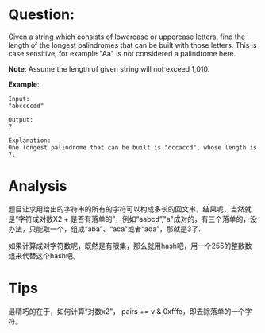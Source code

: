 # Question:

Given a string which consists of lowercase or uppercase letters, find the length of the longest palindromes that can be built with those letters.
This is case sensitive, for example "Aa" is not considered a palindrome here.

**Note**:
Assume the length of given string will not exceed 1,010.

**Example**:

```
Input:
"abccccdd"

Output:
7

Explanation:
One longest palindrome that can be built is "dccaccd", whose length is 7.
```

# Analysis

题目让求用给出的字符串的所有的字符可以构成多长的回文串，结果呢，当然就是“字符成对数X2 + 是否有落单的”，例如“aabcd”,"a"成对的，有三个落单的，没办法，只能取一个，组成“aba”、“aca”或者“ada”，那就是3了.

如果计算成对字符数呢，既然是有限集，那么就用hash吧，用一个255的整数数组来代替这个hash吧。

# Tips

最精巧的在于，如何计算“对数x2”， pairs += v & 0xfffe，即去除落单的一个字符。
